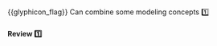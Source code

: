 <span id="prereqs"></span>

<span id="outcomes">{{glyphicon_flag}} Can combine some modeling concepts :one:</span>

<div id="title">

#### Review :one:

</div>

<div id="body">



</div>

<div id="extras">

<include src="exercises.md" />

</div>